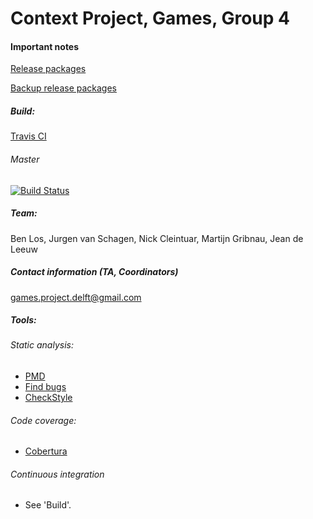 Context Project, Games, Group 4
===============================

#### Important notes

[Release packages](https://github.com/foresterre/ContextProject/tree/master/release)

[Backup release packages](https://github.com/foresterre/ContextProject/wiki/Executables)


##### Build:
[Travis CI](https://travis-ci.org/foresterre/ContextProject)

###### Master
[![Build Status](https://travis-ci.org/foresterre/ContextProject.svg?branch=master)](https://travis-ci.org/foresterre/ContextProject)

##### Team:

Ben Los,
Jurgen van Schagen,
Nick Cleintuar,
Martijn Gribnau,
Jean de Leeuw

##### Contact information (TA, Coordinators)

[games.project.delft@gmail.com](mailto:games.project.delft@gmail.com)


##### Tools:

###### Static analysis:
* [PMD](http://pmd.sourceforge.net/)
* [Find bugs](http://findbugs.sourceforge.net/)
* [CheckStyle](http://checkstyle.sourceforge.net/)

###### Code coverage:
* [Cobertura](http://cobertura.github.io/cobertura/)

###### Continuous integration
* See 'Build'.
